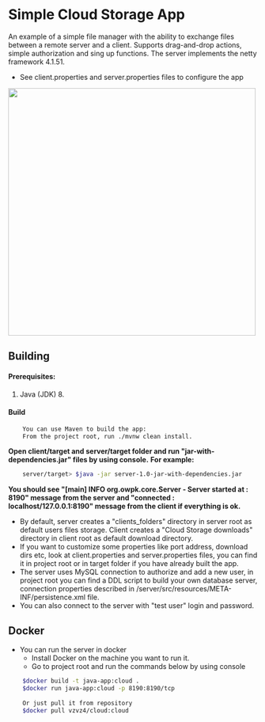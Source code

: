 # Simple Cloud Storage App

An example of a simple file manager with the ability to exchange files between a remote server and a client. Supports drag-and-drop actions, simple authorization and sing up functions. 
The server implements the netty framework 4.1.51.

* See client.properties and server.properties files to configure the app

<a><img src="https://github.com/vzvz4/Test/blob/master/sc.jpg" width="500"/></a>

## Building

#### Prerequisites:

 1. Java (JDK) 8.
 
#### Build

```sh
    You can use Maven to build the app:
    From the project root, run ./mvnw clean install.
```
**Open client/target and server/target folder and run "jar-with-dependencies.jar" files by using console.**
**For example:**
```sh
    server/target> $java -jar server-1.0-jar-with-dependencies.jar
```
**You should see "[main] INFO  org.owpk.core.Server - Server started at : 8190" message from the server and "connected : localhost/127.0.0.1:8190" message from the client if everything is ok.**
    
* By default, server creates a "clients_folders" directory in server root as default users files storage. Client creates a "Cloud Storage downloads" directory in client root as default download directory.   
* If you want to customize some properties like port address, download dirs etc, look at client.properties and server.properties files, you can find it in project root or in target folder if you have already built the app.
* The server uses MySQL connection to authorize and add a new user, in project root you can find a DDL script to build your own database server, connection properties described in /server/src/resources/META-INF/persistence.xml file.
* You can also connect to the server with "test user" login and password.

## Docker
* You can run the server in docker
  - Install Docker on the machine you want to run it.
  - Go to project root and run the commands below by using console
```sh
    $docker build -t java-app:cloud .
    $docker run java-app:cloud -p 8190:8190/tcp
        
    Or just pull it from repository
    $docker pull vzvz4/cloud:cloud
```
   

